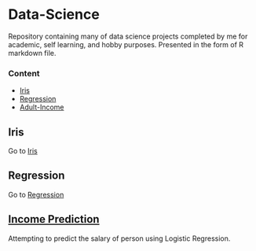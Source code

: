 # Data-Science
Repository containing many of data science projects completed by me for academic, self learning, and hobby purposes. Presented in the form of R markdown file.

### Content
- [Iris](#iris)
- [Regression](#regression)
- [Adult-Income](http://htmlpreview.github.io/?https://github.com/kumar-kunal/Data-Science/blob/master/Regression/Adult-Income/Adult_Income.nb.html)


## Iris
Go to [Iris](http://htmlpreview.github.io/?https://github.com/kumar-kunal/Data-Science/blob/master/Iris/Iris_Notebook.nb.html)
## Regression
Go to [Regression](http://htmlpreview.github.io/?https://github.com/kumar-kunal/Data-Science/blob/master/Regression/regression1/Linear-Regression.nb.html)
## [Income Prediction](http://htmlpreview.github.io/?https://github.com/kumar-kunal/Data-Science/blob/master/Regression/Adult-Income/Adult_Income.nb.html)
Attempting to predict the salary of person using Logistic Regression.

